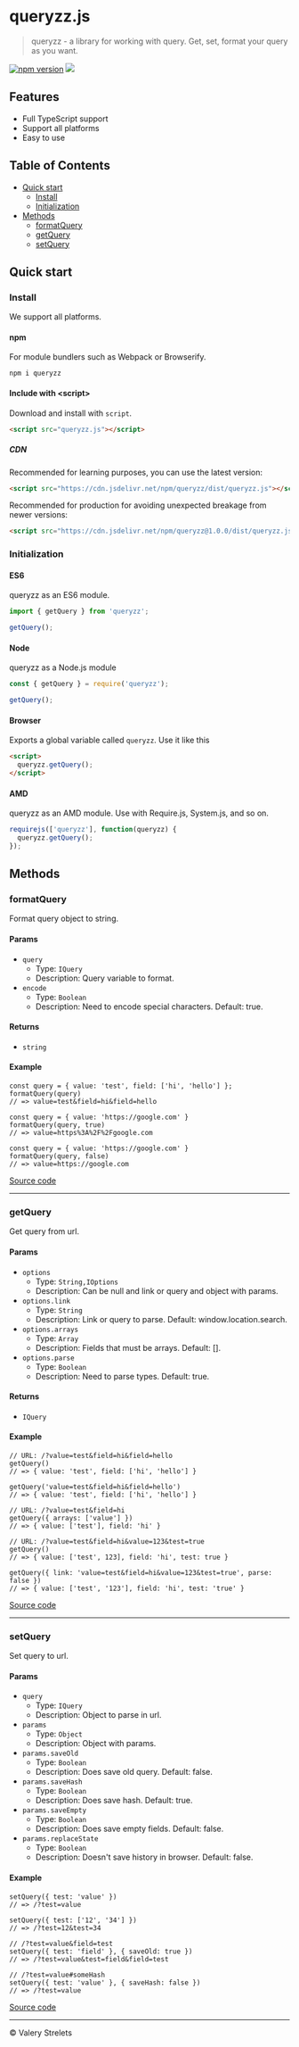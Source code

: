 # queryzz.js

> queryzz - a library for working with query. Get, set, format your query as you want.

[![npm version](https://badge.fury.io/js/queryzz.svg)](https://www.npmjs.com/package/queryzz)
[![](https://data.jsdelivr.com/v1/package/npm/queryzz/badge)](https://www.jsdelivr.com/package/npm/queryzz)

## Features

- Full TypeScript support
- Support all platforms
- Easy to use

## Table of Contents

- [Quick start](#quick-start)
  - [Install](#install)
  - [Initialization](#initialization)
- [Methods](#methods)
  - [formatQuery](#formatQuery)
  - [getQuery](#getQuery)
  - [setQuery](#setQuery)

## Quick start

### Install

We support all platforms.

#### npm

For module bundlers such as Webpack or Browserify.

```shell
npm i queryzz
```

#### Include with &lt;script&gt;

Download and install with `script`.

```html
<script src="queryzz.js"></script>
```

##### CDN

Recommended for learning purposes, you can use the latest version:

```html
<script src="https://cdn.jsdelivr.net/npm/queryzz/dist/queryzz.js"></script>
```

Recommended for production for avoiding unexpected breakage from newer versions:

```html
<script src="https://cdn.jsdelivr.net/npm/queryzz@1.0.0/dist/queryzz.js"></script>
```

### Initialization

#### ES6

queryzz as an ES6 module.

```js
import { getQuery } from 'queryzz';

getQuery();
```

#### Node

queryzz as a Node.js module

```js
const { getQuery } = require('queryzz');

getQuery();
```

#### Browser

Exports a global variable called `queryzz`. Use it like this

```html
<script>
  queryzz.getQuery();
</script>
```

#### AMD

queryzz as an AMD module. Use with Require.js, System.js, and so on.

```js
requirejs(['queryzz'], function(queryzz) {
  queryzz.getQuery();
});
```

## Methods

### formatQuery

Format query object to string.


#### Params
- `query`
  - Type: `IQuery`
  - Description: Query variable to format.
- `encode`
  - Type: `Boolean`
  - Description: Need to encode special characters. Default: true.

#### Returns
- `string`

#### Example
```JS
const query = { value: 'test', field: ['hi', 'hello'] };
formatQuery(query)
// => value=test&field=hi&field=hello

const query = { value: 'https://google.com' }
formatQuery(query, true)
// => value=https%3A%2F%2Fgoogle.com

const query = { value: 'https://google.com' }
formatQuery(query, false)
// => value=https://google.com
```
<a href="https://github.com/BrooonS/queryzz/blob/master/src/lib/formatQuery.ts" target="_blank">Source code</a>
* * *
### getQuery

Get query from url.


#### Params
- `options`
  - Type: `String,IOptions`
  - Description: Can be null and link or query and object with params.
- `options.link`
  - Type: `String`
  - Description: Link or query to parse. Default: window.location.search.
- `options.arrays`
  - Type: `Array`
  - Description: Fields that must be arrays. Default: [].
- `options.parse`
  - Type: `Boolean`
  - Description: Need to parse types. Default: true.

#### Returns
- `IQuery`

#### Example
```JS
// URL: /?value=test&field=hi&field=hello
getQuery()
// => { value: 'test', field: ['hi', 'hello'] }

getQuery('value=test&field=hi&field=hello')
// => { value: 'test', field: ['hi', 'hello'] }

// URL: /?value=test&field=hi
getQuery({ arrays: ['value'] })
// => { value: ['test'], field: 'hi' }

// URL: /?value=test&field=hi&value=123&test=true
getQuery()
// => { value: ['test', 123], field: 'hi', test: true }

getQuery({ link: 'value=test&field=hi&value=123&test=true', parse: false })
// => { value: ['test', '123'], field: 'hi', test: 'true' }
```
<a href="https://github.com/BrooonS/queryzz/blob/master/src/lib/getQuery.ts" target="_blank">Source code</a>
* * *
### setQuery

Set query to url.


#### Params
- `query`
  - Type: `IQuery`
  - Description: Object to parse in url.
- `params`
  - Type: `Object`
  - Description: Object with params.
- `params.saveOld`
  - Type: `Boolean`
  - Description: Does save old query. Default: false.
- `params.saveHash`
  - Type: `Boolean`
  - Description: Does save hash. Default: true.
- `params.saveEmpty`
  - Type: `Boolean`
  - Description: Does save empty fields. Default: false.
- `params.replaceState`
  - Type: `Boolean`
  - Description: Doesn&#x27;t save history in browser. Default: false.


#### Example
```JS
setQuery({ test: 'value' })
// => /?test=value

setQuery({ test: ['12', '34'] })
// => /?test=12&test=34

// /?test=value&field=test
setQuery({ test: 'field' }, { saveOld: true })
// => /?test=value&test=field&field=test

// /?test=value#someHash
setQuery({ test: 'value' }, { saveHash: false })
// => /?test=value
```
<a href="https://github.com/BrooonS/queryzz/blob/master/src/lib/setQuery.ts" target="_blank">Source code</a>
* * *

&copy; Valery Strelets
